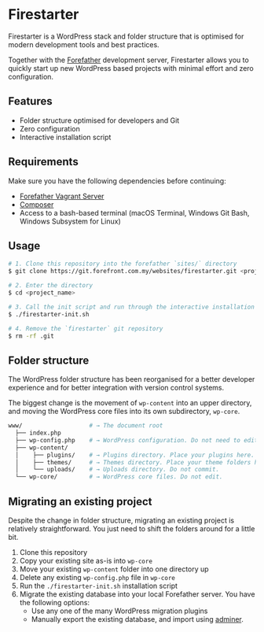 # Firestarter
Firestarter is a WordPress stack and folder structure that is optimised for
modern development tools and best practices.

Together with the [Forefather](https://git.forefront.com.my/websites/forefather)
development server, Firestarter allows you to quickly start up new WordPress
based projects with minimal effort and zero configuration.

## Features
* Folder structure optimised for developers and Git
* Zero configuration
* Interactive installation script

## Requirements
Make sure you have the following dependencies before continuing:
* [Forefather Vagrant Server](https://git.forefront.com.my/websites/forefather)
* [Composer](https://getcomposer.org/)
* Access to a bash-based terminal (macOS Terminal, Windows Git Bash, Windows Subsystem for Linux)

## Usage
```bash
# 1. Clone this repository into the forefather `sites/` directory
$ git clone https://git.forefront.com.my/websites/firestarter.git <project_name>

# 2. Enter the directory
$ cd <project_name>

# 3. Call the init script and run through the interactive installation
$ ./firestarter-init.sh

# 4. Remove the `firestarter` git repository
$ rm -rf .git
```

## Folder structure
The WordPress folder structure has been reorganised for a better developer experience and for better integration with version control systems.

The biggest change is the movement of `wp-content` into an upper directory, and
moving the WordPress core files into its own subdirectory, `wp-core`.

```bash
www/                   # → The document root
  ├── index.php
  ├── wp-config.php    # → WordPress configuration. Do not need to edit unless it's production.
  ├── wp-content/
  │    ├── plugins/    # → Plugins directory. Place your plugins here.
  │    ├── themes/     # → Themes directory. Place your theme folders here.
  │    └── uploads/    # → Uploads directory. Do not commit.
  └── wp-core/         # → WordPress core files. Do not edit.
```

## Migrating an existing project
Despite the change in folder structure, migrating an existing project is 
relatively straightforward. You just need to shift the folders around for
a little bit.

1. Clone this repository
2. Copy your existing site as-is into `wp-core`
3. Move your existing `wp-content` folder into one directory up
4. Delete any existing `wp-config.php` file in `wp-core`
5. Run the `./firestarter-init.sh` installation script
6. Migrate the existing database into your local Forefather server. You have the following options:
    * Use any one of the many WordPress migration plugins
    * Manually export the existing database, and import using [adminer](http://adminer.local.ffshost.com).